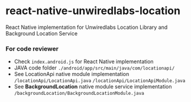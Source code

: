 # react-native-unwiredlabs-location
React Native implementation for Unwiredlabs Location Library and Background Location Service


### For code reviewer

- Check ```index.android.js``` for React Native implementation
- JAVA code folder ```./android/app/src/main/java/com/locationapi/```
- See LocationApi native module implementation ```/locationApi/LocationApi.java``` ```/locationApi/LocationApiModule.java```
- See **BackgroundLocation** native module service implementation ```/backgroundLocation/BackgroundLocationModule.java```